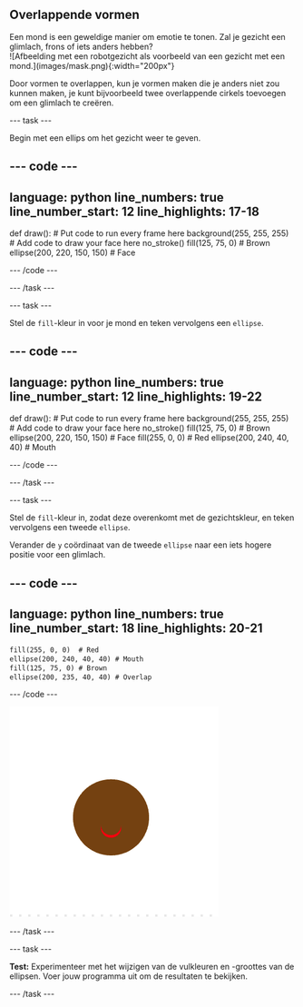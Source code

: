 ## Overlappende vormen

<div style="display: flex; flex-wrap: wrap">
<div style="flex-basis: 200px; flex-grow: 1; margin-right: 15px;">
Een mond is een geweldige manier om emotie te tonen. Zal je gezicht een glimlach, frons of iets anders hebben? 
</div>
<div>
![Afbeelding met een robotgezicht als voorbeeld van een gezicht met een mond.](images/mask.png){:width="200px"}
</div>
</div>

Door vormen te overlappen, kun je vormen maken die je anders niet zou kunnen maken, je kunt bijvoorbeeld twee overlappende cirkels toevoegen om een glimlach te creëren.

--- task ---

Begin met een ellips om het gezicht weer te geven.


--- code ---
---
language: python line_numbers: true line_number_start: 12
line_highlights: 17-18
---
def draw(): # Put code to run every frame here background(255, 255, 255) # Add code to draw your face here no_stroke() fill(125, 75, 0) # Brown ellipse(200, 220, 150, 150) # Face

--- /code ---

--- /task ---

--- task ---

Stel de `fill`-kleur in voor je mond en teken vervolgens een `ellipse`.

--- code ---
---
language: python line_numbers: true line_number_start: 12
line_highlights: 19-22
---
def draw(): # Put code to run every frame here background(255, 255, 255) # Add code to draw your face here no_stroke() fill(125, 75, 0) # Brown ellipse(200, 220, 150, 150) # Face fill(255, 0, 0)  # Red ellipse(200, 240, 40, 40) # Mouth

--- /code ---

--- /task ---

--- task ---

Stel de `fill`-kleur in, zodat deze overenkomt met de gezichtskleur, en teken vervolgens een tweede `ellipse`.

Verander de `y` coördinaat van de tweede `ellipse` naar een iets hogere positie voor een glimlach.


--- code ---
---
language: python line_numbers: true line_number_start: 18
line_highlights: 20-21
---

    fill(255, 0, 0)  # Red
    ellipse(200, 240, 40, 40) # Mouth
    fill(125, 75, 0) # Brown
    ellipse(200, 235, 40, 40) # Overlap

--- /code ---

![Een bruine cirkel met een rode halve maan onderaan, als een glimlach](images/brown-circle-smile.png)

--- /task ---

--- task ---

**Test:** Experimenteer met het wijzigen van de vulkleuren en -groottes van de ellipsen. Voer jouw programma uit om de resultaten te bekijken.

--- /task ---